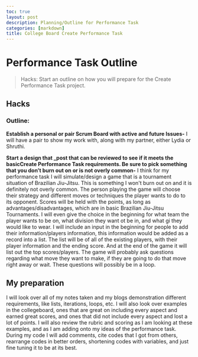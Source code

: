 ```yaml
---
toc: true
layout: post
description: Planning/Outline for Performance Task
categories: [markdown]
title: College Board Create Performance Task
---
```


# Performance Task Outline 
> Hacks: Start an outline on how you will prepare for the Create Performance Task project.

## Hacks
### Outline:

 **Establish a personal or pair Scrum Board with active and future Issues-** I will have a pair to show my work with, along with my partner, either Lydia or Shruthi. 

**Start a design that _post that can be reviewed to see if it meets the basicCreate Performance Task requirements. Be sure to pick something that you don’t burn out on or is not overly common-** I think for my performance task I will simulate/design a game that is a tournament situation of Brazilian Jiu-Jitsu. This is something I won't burn out on and it is definitely not overly common. The person playing the game will choose their strategy and different moves or techniques the player wants to do to its opponent. Scores will be held with the points, as long as advantages/disadvantages, which are in basic Brazilian Jiu-Jitsu Tournaments. I will even give the choice in the beginning for what team the player wants to be on, what division they want ot be in, and what gi they would like to wear. 
   I will include an input in the beginning for people to add their information/players information, this information would be added as a record into a list. The list will be of all of the existing players, with their player information and the ending score. And at the end of the game it will list out the top scores/players. 
   The game will probably ask questions regarding what move they want to make, if they are going to do that move right away or wait. These questions will possibly be in a loop.

## My preparation
I will look over all of my notes taken and my blogs demonstration different requirements, like lists, iterations, loops, etc. I will also look over examples in the collegeboard, ones that are great on including every aspect and earned great scores, and ones that did not include every aspect and lost a lot of points. I will also review the rubric and scoring as I am looking at these examples, and as I am adding onto my ideas of the performance task. During my code I will add comments, cite codes that I got from others, rearrange codes in better orders, shortening codes with variables, and just fine tuning it to be at its best. 
